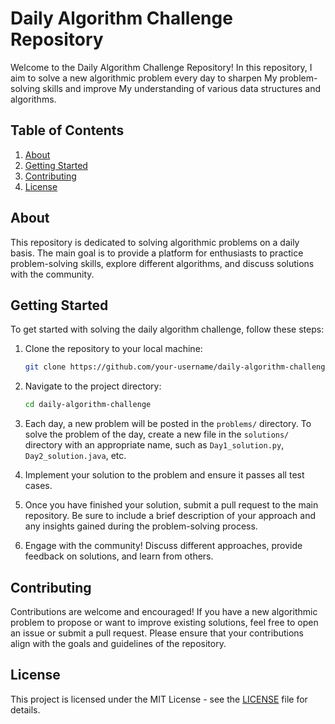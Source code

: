 # Daily Algorithm Challenge Repository

Welcome to the Daily Algorithm Challenge Repository! In this repository, I  aim to solve a new algorithmic problem every day to sharpen My problem-solving skills and improve My       understanding of various data structures and algorithms.

## Table of Contents

1. [About](#about)
2. [Getting Started](#getting-started)
3. [Contributing](#contributing)
4. [License](#license)

## About

This repository is dedicated to solving algorithmic problems on a daily basis. The main goal is to provide a platform for enthusiasts to practice problem-solving skills, explore different algorithms, and discuss solutions with the community.

## Getting Started

To get started with solving the daily algorithm challenge, follow these steps:

1. Clone the repository to your local machine:

    ```bash
    git clone https://github.com/your-username/daily-algorithm-challenge.git
    ```

2. Navigate to the project directory:

    ```bash
    cd daily-algorithm-challenge
    ```

3. Each day, a new problem will be posted in the `problems/` directory. To solve the problem of the day, create a new file in the `solutions/` directory with an appropriate name, such as `Day1_solution.py`, `Day2_solution.java`, etc.

4. Implement your solution to the problem and ensure it passes all test cases.

5. Once you have finished your solution, submit a pull request to the main repository. Be sure to include a brief description of your approach and any insights gained during the problem-solving process.

6. Engage with the community! Discuss different approaches, provide feedback on solutions, and learn from others.

## Contributing

Contributions are welcome and encouraged! If you have a new algorithmic problem to propose or want to improve existing solutions, feel free to open an issue or submit a pull request. Please ensure that your contributions align with the goals and guidelines of the repository.

## License

This project is licensed under the MIT License - see the [LICENSE](LICENSE) file for details.
